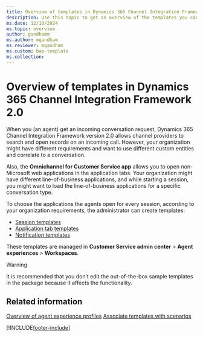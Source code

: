 ```yaml
---
title: Overview of templates in Dynamics 365 Channel Integration Framework 2.0 
description: Use this topic to get an overview of the templates you can create as an administrator in Dynamics 365 Channel Integration Framework 2.0.
ms.date: 12/10/2024
ms.topic: overview
author: gandhamm
ms.author: mgandham
ms.reviewer: mgandham
ms.custom: bap-template
ms.collection: 
---
```


# Overview of templates in Dynamics 365 Channel Integration Framework 2.0

When you (an agent) get an incoming conversation request, Dynamics 365 Channel Integration Framework version 2.0 allows channel providers to search and open records on an incoming call. However, your organization might have different requirements and want to use different custom entities and correlate to a conversation.

Also, the **Omnichannel for Customer Service app** allows you to open non-Microsoft web applications in the application tabs. Your organization might have different line-of-business applications, and while starting a session, you might want to load the line-of-business applications for a specific conversation type.

To choose the applications the agents open for every session, according to your organization requirements, the administrator can create templates:

- [Session templates](session-templates-cif.md)
- [Application tab templates](application-tab-templates-cif.md)
- [Notification templates](notification-templates-cif.md)

These templates are managed in **Customer Service admin center** > **Agent experiences** > **Workspaces**.

> [!WARNING]
> It is recommended that you don’t edit the out-of-the-box sample templates in the package because it affects the functionality.

## Related information

[Overview of agent experience profiles](../../../customer-service/administer/overview.md)
[Associate templates with scenarios](associate-templates-cif.md)


[!INCLUDE[footer-include](../../../includes/footer-banner.md)]
